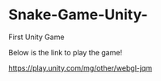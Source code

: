 # Snake-Game-Unity-
First Unity Game

Below is the link to play the game!

https://play.unity.com/mg/other/webgl-jqm
